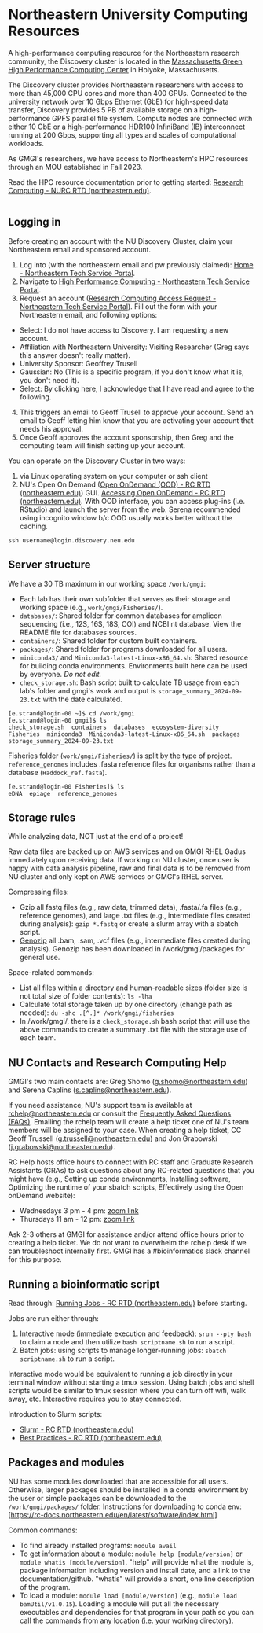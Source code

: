 # Northeastern University Computing Resources 

A high-performance computing resource for the Northeastern research community, the Discovery cluster is located in the [Massachusetts Green High Performance Computing Center](https://www.mghpcc.org/) in Holyoke, Massachusetts.

The Discovery cluster provides Northeastern researchers with access to more than 45,000 CPU cores and more than 400 GPUs. Connected to the university network over 10 Gbps Ethernet (GbE) for high-speed data transfer, Discovery provides 5 PB of available storage on a high-performance GPFS parallel file system. Compute nodes are connected with either 10 GbE or a high-performance HDR100 InfiniBand (IB) interconnect running at 200 Gbps, supporting all types and scales of computational workloads.

As GMGI's researchers, we have access to Northeastern's HPC resources through an MOU established in Fall 2023. 

Read the HPC resource documentation prior to getting started: [Research Computing - NURC RTD (northeastern.edu)](https://rc-docs.northeastern.edu/en/latest/welcome/index.html).

![]()

## Logging in

Before creating an account with the NU Discovery Cluster, claim your Northeastern email and sponsored account.

1. Log into (with the northeastern email and pw previously claimed): [Home - Northeastern Tech Service Portal](https://service.northeastern.edu/tech?id=tech_index_home).  
2. Navigate to [High Performance Computing - Northeastern Tech Service Portal](https://service.northeastern.edu/tech?id=sc_category&sys_id=43a3aef7db45cdd0ca10819b13961998).    
3. Request an account ([Research Computing Access Request - Northeastern Tech Service Portal](https://service.northeastern.edu/tech?id=sc_cat_item&sys_id=0ae24596db535fc075892f17d496199c)). Fill out the form with your Northeastern email, and following options:  
- Select: I do not have access to Discovery. I am requesting a new account.  
- Affiliation with Northeastern University: Visiting Researcher (Greg says this answer doesn't really matter).   
- University Sponsor: Geoffrey Trusell  
- Gaussian: No (This is a specific program, if you don't know what it is, you don't need it).  
- Select: By clicking here, I acknowledge that I have read and agree to the following.  
4. This triggers an email to Geoff Trusell to approve your account. Send an email to Geoff letting him know that you are activating your account that needs his approval.  
5. Once Geoff approves the account sponsorship, then Greg and the computing team will finish setting up your account.

You can operate on the Discovery Cluster in two ways:  
1. via Linux operating system on your computer or ssh client  
2. NU's Open On Demand ([Open OnDemand (OOD) - RC RTD (northeastern.edu)](https://rc-docs.northeastern.edu/en/latest/using-ood/index.html)) GUI. [Accessing Open OnDemand - RC RTD (northeastern.edu)](https://rc-docs.northeastern.edu/en/latest/using-ood/accessingood.html#access-ood). With OOD interface, you can access plug-ins (i.e. RStudio) and launch the server from the web. Serena recommended using incognito window b/c OOD usually works better without the caching.

```
ssh username@login.discovery.neu.edu
```

## Server structure

We have a 30 TB maximum in our working space `/work/gmgi`:  
- Each lab has their own subfolder that serves as their storage and working space (e.g., `work/gmgi/Fisheries/`).  
- `databases/`: Shared folder for common databases for amplicon sequencing (i.e., 12S, 16S, 18S, COI) and NCBI nt database. View the README file for databases sources.
- `containers/`: Shared folder for custom built containers.  
- `packages/`: Shared folder for programs downloaded for all users.  
- `miniconda3/` and `Miniconda3-latest-Linux-x86_64.sh`: Shared resource for building conda environments. Environments built here can be used by everyone. *Do not edit.*  
- `check_storage.sh`: Bash script built to calculate TB usage from each lab's folder and gmgi's work and output is `storage_summary_2024-09-23.txt` with the date calculated.

```
[e.strand@login-00 ~]$ cd /work/gmgi
[e.strand@login-00 gmgi]$ ls
check_storage.sh  containers  databases  ecosystem-diversity  Fisheries  miniconda3  Miniconda3-latest-Linux-x86_64.sh  packages  storage_summary_2024-09-23.txt
```

Fisheries folder (`work/gmgi/Fisheries/`) is split by the type of project. `reference_genomes` includes .fasta reference files for organisms rather than a database (`Haddock_ref.fasta`). 

```
[e.strand@login-00 Fisheries]$ ls
eDNA  epiage  reference_genomes
```

## Storage rules

While analyzing data, NOT just at the end of a project!

Raw data files are backed up on AWS services and on GMGI RHEL Gadus immediately upon receiving data. If working on NU cluster, once user is happy with data analysis pipeline, raw and final data is to be removed from NU cluster and only kept on AWS services or GMGI's RHEL server. 

Compressing files:  
- Gzip all fastq files (e.g., raw data, trimmed data), .fasta/.fa files (e.g., reference genomes), and large .txt files (e.g., intermediate files created during analysis): `gzip *.fastq` or create a slurm array with a sbatch script.    
- [Genozip](https://www.genozip.com/standard) all .bam, .sam, .vcf files (e.g., intermediate files created during analysis). Genozip has been downloaded in /work/gmgi/packages for general use.   

Space-related commands:  
- List all files within a directory and human-readable sizes (folder size is not total size of folder contents): `ls -lha`  
- Calculate total storage taken up by one directory (change path as needed): `du -shc .[^.]* /work/gmgi/fisheries`    
- In /work/gmgi/, there is a `check_storage.sh` bash script that will use the above commands to create a summary .txt file with the storage use of each team.  

## NU Contacts and Research Computing Help

GMGI's two main contacts are: Greg Shomo (g.shomo@northeastern.edu) and Serena Caplins (s.caplins@northeastern.edu). 

If you need assistance, NU's support team is available at rchelp@northeastern.edu or consult the [Frequently Asked Questions (FAQs)](https://rc-docs.northeastern.edu/en/latest/faq.html#faq). Emailing the rchelp team will create a help ticket one of NU's team members will be assigned to your case. When creating a help ticket, CC Geoff Trussell (g.trussell@northeastern.edu) and Jon Grabowski (j.grabowski@northeastern.edu). 

RC Help hosts office hours to connect with RC staff and Graduate Research Assistants (GRAs) to ask questions about any RC-related questions that you might have (e.g., Setting up conda environments, Installing software, Optimizing the runtime of your sbatch scripts, Effectively using the Open onDemand website):  
- Wednesdays 3 pm - 4 pm: [zoom link](https://url2.mailanyone.net/scanner?m=1rzNQw-0008Ns-3f&d=4%7Cmail%2F90%2F1713906600%2F1rzNQw-0008Ns-3f%7Cin2e%7C57e1b682%7C28509242%7C14152682%7C6628242AF22ECB27DE9BAA81E1B29580&o=%2Fphto%3A%2Fntseertnstrhaso.zj.u%2Fom20%2F951142466&s=ruDKyxUNCNd62B7o2lO1X9v5I5U)  
- Thursdays 11 am - 12 pm: [zoom link](https://url2.mailanyone.net/scanner?m=1rzNQw-0008Ns-3f&d=4%7Cmail%2F90%2F1713906600%2F1rzNQw-0008Ns-3f%7Cin2e%7C57e1b682%7C28509242%7C14152682%7C6628242AF22ECB27DE9BAA81E1B29580&o=%2Fphto%3A%2Fntseertnstrhaso.zj.u%2Fom63%2F914254083&s=feG6PL708qP4uNB_somz55Vucz0)  

Ask 2-3 others at GMGI for assistance and/or attend office hours prior to creating a help ticket. We do not want to overwhelm the rchelp desk if we can troubleshoot internally first. GMGI has a #bioinformatics slack channel for this purpose.

## Running a bioinformatic script 

Read through: [Running Jobs - RC RTD (northeastern.edu)](https://rc-docs.northeastern.edu/en/latest/runningjobs/index.html) before starting. 

Jobs are run either through:  
1. Interactive mode (immediate execution and feedback): `srun --pty bash` to claim a node and then utilize `bash scriptname.sh` to run a script.    
2. Batch jobs: using scripts to manage longer-running jobs: `sbatch scriptname.sh` to run a script.  

Interactive mode would be equivalent to running a job directly in your terminal window without starting a tmux session. Using batch jobs and shell scripts would be similar to tmux session where you can turn off wifi, walk away, etc. Interactive requires you to stay connected. 

Introduction to Slurm scripts:    
- [Slurm - RC RTD (northeastern.edu)](https://rc-docs.northeastern.edu/en/latest/slurmguide/index.html)     
- [Best Practices - RC RTD (northeastern.edu)](https://rc-docs.northeastern.edu/en/latest/best-practices/index.html)    

## Packages and modules 

NU has some modules downloaded that are accessible for all users. Otherwise, larger packages should be installed in a conda environment by the user or simple packages can be downloaded to the `/work/gmgi/packages/` folder. Instructions for downloading to conda env: [https://rc-docs.northeastern.edu/en/latest/software/index.html]

Common commands:   
- To find already installed programs: `module avail`      
- To get information about a module: `module help [module/version]` or `module whatis [module/version]`. "help" will provide what the module is, package information including version and install date, and a link to the documentation/github. "whatis" will provide a short, one line description of the program.    
- To load a module: `module load [module/version]` (e.g., `module load bamUtil/v1.0.15`). Loading a module will put all the necessary executables and dependencies for that program in your path so you can call the commands from any location (i.e. your working directory).   